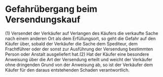 # Gefahrübergang beim Versendungskauf

(1) Versendet der Verkäufer auf Verlangen des Käufers die verkaufte Sache nach einem anderen Ort als dem Erfüllungsort, so geht die Gefahr auf den Käufer über, sobald der Verkäufer die Sache dem Spediteur, dem Frachtführer oder der sonst zur Ausführung der Versendung bestimmten Person oder Anstalt ausgeliefert hat.(2) Hat der Käufer eine besondere Anweisung über die Art der Versendung erteilt und weicht der Verkäufer ohne dringenden Grund von der Anweisung ab, so ist der Verkäufer dem Käufer für den daraus entstehenden Schaden verantwortlich. 

